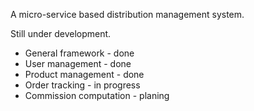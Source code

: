 A micro-service based distribution management system.

Still under development.

- General framework - done
- User management - done
- Product management - done
- Order tracking - in progress
- Commission computation - planing
